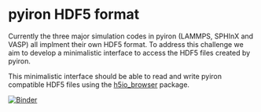 # pyiron HDF5 format
Currently the three major simulation codes in pyiron (LAMMPS, SPHInX and VASP) all implment their own HDF5 format. To address this challenge we aim to develop a minimalistic interface to access the HDF5 files created by pyiron. 

This minimalistic interface should be able to read and write pyiron compatible HDF5 files using the [h5io_browser](https://github.com/h5io/h5io_browser) package.

[![Binder](https://mybinder.org/badge_logo.svg)](https://mybinder.org/v2/gh/pyiron-dev/pyiron-hdf5-format/HEAD)
